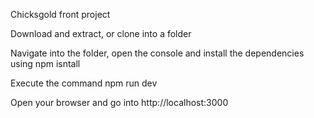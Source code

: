 Chicksgold front project

Download and extract, or clone into a folder

Navigate into the folder, open the console and install the dependencies using npm isntall

Execute the command npm run dev

Open your browser and go into http://localhost:3000
